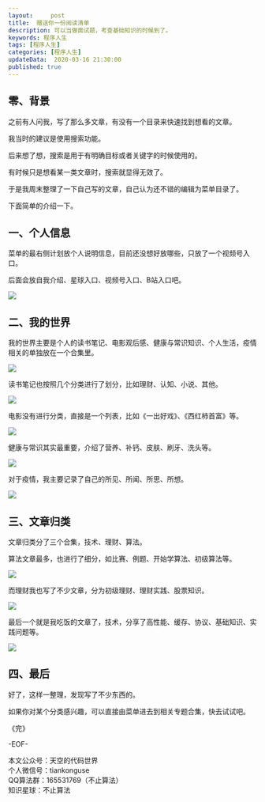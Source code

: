 ```yaml
---   
layout:     post  
title:  赠送你一份阅读清单
description: 可以当做面试题，考查基础知识的时候到了。  
keywords: 程序人生  
tags: [程序人生]    
categories: [程序人生]  
updateData:  2020-03-16 21:30:00  
published: true  
---  
```



## 零、背景  


之前有人问我，写了那么多文章，有没有一个目录来快速找到想看的文章。  


我当时的建议是使用搜索功能。  


后来想了想，搜索是用于有明确目标或者关键字的时候使用的。  


有时候只是想看某一类文章时，搜索就显得无效了。  


于是我周末整理了一下自己写的文章，自己认为还不错的编辑为菜单目录了。  


下面简单的介绍一下。  


## 一、个人信息  


菜单的最右侧计划放个人说明信息，目前还没想好放哪些，只放了一个视频号入口。  


后面会放自我介绍、星球入口、视频号入口、B站入口吧。  


![](https://res2020.tiankonguse.com/images/2020/03/16/001.png)  


## 二、我的世界  


我的世界主要是个人的读书笔记、电影观后感、健康与常识知识、个人生活，疫情相关的单独放在一个合集里。  


![](https://res2020.tiankonguse.com/images/2020/03/16/002.png)  



读书笔记也按照几个分类进行了划分，比如理财、认知、小说、其他。  


![](https://res2020.tiankonguse.com/images/2020/03/16/003.png)  


电影没有进行分类，直接是一个列表，比如《一出好戏》、《西红柿首富》等。  


![](https://res2020.tiankonguse.com/images/2020/03/16/004.png)  


健康与常识其实最重要，介绍了营养、补钙、皮肤、刷牙、洗头等。  



![](https://res2020.tiankonguse.com/images/2020/03/16/005.png)  



对于疫情，我主要记录了自己的所见、所闻、所思、所想。  


![](https://res2020.tiankonguse.com/images/2020/03/16/006.png)  


## 三、文章归类  


文章归类分了三个合集，技术、理财、算法。  


算法文章最多，也进行了细分，如比赛、例题、开始学算法、初级算法等。  



![](https://res2020.tiankonguse.com/images/2020/03/16/007.png)  


而理财我也写了不少文章，分为初级理财、理财实践、股票知识。  


![](https://res2020.tiankonguse.com/images/2020/03/16/008.png)  


最后一个就是我吃饭的文章了，技术，分享了高性能、缓存、协议、基础知识、实践问题等。  


![](https://res2020.tiankonguse.com/images/2020/03/16/009.png)  



## 四、最后  


好了，这样一整理，发现写了不少东西的。  


如果你对某个分类感兴趣，可以直接由菜单进去到相关专题合集，快去试试吧。  



《完》


-EOF-  



本文公众号：天空的代码世界  
个人微信号：tiankonguse  
QQ算法群：165531769（不止算法）  
知识星球：不止算法  

